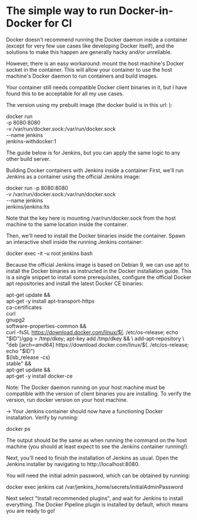 #  The simple way to run Docker-in-Docker for CI

Docker doesn't recommend running the Docker daemon inside a container (except for very few use cases like developing Docker itself), and the solutions to make this happen are generally hacky and/or unreliable.

However, there is an easy workaround: mount the host machine's Docker socket in the container. This will allow your container to use the host machine's Docker daemon to run containers and build images.

Your container still needs compatible Docker client binaries in it, but I have found this to be acceptable for all my use cases.

The version using my prebuilt image (the docker build is in this url: ):

docker run \
  -p 8080:8080 \
  -v /var/run/docker.sock:/var/run/docker.sock \
  --name jenkins \
  jenkins-withdocker:1

The guide below is for Jenkins, but you can apply the same logic to any other build server.

Building Docker containers with Jenkins inside a container
First, we'll run Jenkins as a container using the official Jenkins image:

docker run -p 8080:8080 \
  -v /var/run/docker.sock:/var/run/docker.sock \
  --name jenkins \
  jenkins/jenkins:lts

Note that the key here is mounting /var/run/docker.sock from the host machine to the same location inside the container.

Then, we'll need to install the Docker binaries inside the container. Spawn an interactive shell inside the running Jenkins container:

docker exec -it -u root jenkins bash

Because the official Jenkins image is based on Debian 9, we can use apt to install the Docker binaries as instructed in the Docker installation guide. This is a single snippet to install some prerequisites, configure the official Docker apt repositories and install the latest Docker CE binaries:

apt-get update && \
apt-get -y install apt-transport-https \
     ca-certificates \
     curl \
     gnupg2 \
     software-properties-common && \
curl -fsSL https://download.docker.com/linux/$(. /etc/os-release; echo "$ID")/gpg > /tmp/dkey; apt-key add /tmp/dkey && \
add-apt-repository \
   "deb [arch=amd64] https://download.docker.com/linux/$(. /etc/os-release; echo "$ID") \
   $(lsb_release -cs) \
   stable" && \
apt-get update && \
apt-get -y install docker-ce

Note: The Docker daemon running on your host machine must be compatible with the version of client binaries you are installing. To verify the version, run docker version on your host machine.

-> Your Jenkins container should now have a functioning Docker installation. Verify by running:

docker ps

The output should be the same as when running the command on the host machine (you should at least expect to see the Jenkins container running!).

Next, you'll need to finish the installation of Jenkins as usual. Open the Jenkins installer by navigating to http://localhost:8080.

You will need the initial admin password, which can be obtained by running:

docker exec jenkins cat /var/jenkins_home/secrets/initialAdminPassword

Next select "Install recommended plugins", and wait for Jenkins to install everything. The Docker Pipeline plugin is installed by default, which means you are ready to go!
